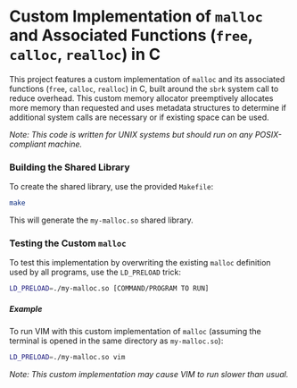# Custom Implementation of `malloc` and Associated Functions (`free`, `calloc`, `realloc`) in C

This project features a custom implementation of `malloc` and its associated functions (`free`, `calloc`, `realloc`) in C, built around the `sbrk` system call to reduce overhead. This custom memory allocator preemptively allocates more memory than requested and uses metadata structures to determine if additional system calls are necessary or if existing space can be used.

<i>Note: This code is written for UNIX systems but should run on any POSIX-compliant machine.</i>

### Building the Shared Library
To create the shared library, use the provided `Makefile`:
```sh
make
```

This will generate the `my-malloc.so` shared library. 

### Testing the Custom `malloc`
To test this implementation by overwriting the existing `malloc` definition used by all programs, use the `LD_PRELOAD` trick:
```sh
LD_PRELOAD=./my-malloc.so [COMMAND/PROGRAM TO RUN]
```

##### Example
To run VIM with this custom implementation of `malloc` (assuming the terminal is opened in the same directory as `my-malloc.so`):
```sh
LD_PRELOAD=./my-malloc.so vim 
```

<i>Note: This custom implementation may cause VIM to run slower than usual.</i>
